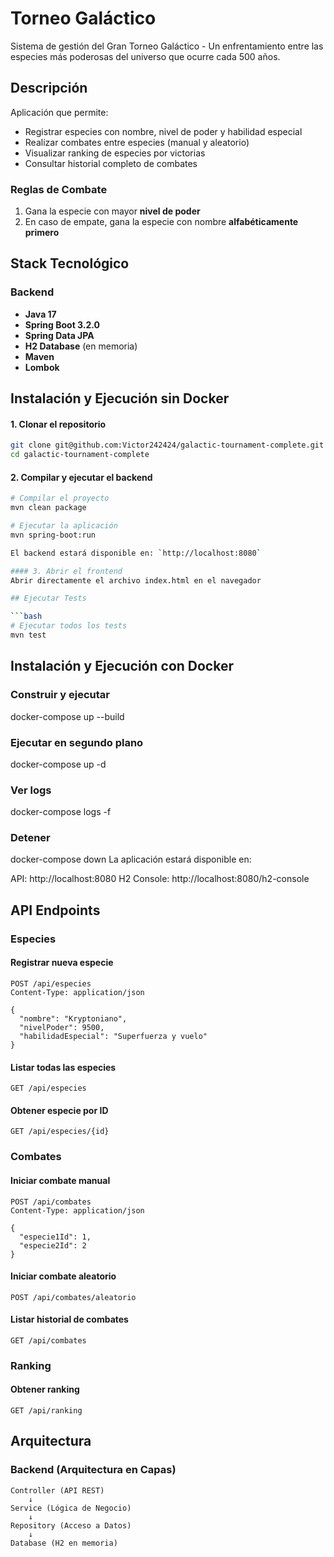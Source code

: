 # Torneo Galáctico

Sistema de gestión del Gran Torneo Galáctico - Un enfrentamiento entre las especies más poderosas del universo que ocurre cada 500 años.

## Descripción

Aplicación que permite:
- Registrar especies con nombre, nivel de poder y habilidad especial
- Realizar combates entre especies (manual y aleatorio)
- Visualizar ranking de especies por victorias
- Consultar historial completo de combates

### Reglas de Combate
1. Gana la especie con mayor **nivel de poder**
2. En caso de empate, gana la especie con nombre **alfabéticamente primero**

## Stack Tecnológico

### Backend
- **Java 17**
- **Spring Boot 3.2.0**
- **Spring Data JPA**
- **H2 Database** (en memoria)
- **Maven**
- **Lombok**

## Instalación y Ejecución sin Docker

#### 1. Clonar el repositorio
```bash
git clone git@github.com:Victor242424/galactic-tournament-complete.git
cd galactic-tournament-complete
```

#### 2. Compilar y ejecutar el backend
```bash
# Compilar el proyecto
mvn clean package

# Ejecutar la aplicación
mvn spring-boot:run

El backend estará disponible en: `http://localhost:8080`

#### 3. Abrir el frontend
Abrir directamente el archivo index.html en el navegador

## Ejecutar Tests

```bash
# Ejecutar todos los tests
mvn test
```

## Instalación y Ejecución con Docker

### Construir y ejecutar
docker-compose up --build

### Ejecutar en segundo plano
docker-compose up -d

### Ver logs
docker-compose logs -f

### Detener
docker-compose down
La aplicación estará disponible en:

API: http://localhost:8080
H2 Console: http://localhost:8080/h2-console

## API Endpoints

### Especies

#### Registrar nueva especie
```http
POST /api/especies
Content-Type: application/json

{
  "nombre": "Kryptoniano",
  "nivelPoder": 9500,
  "habilidadEspecial": "Superfuerza y vuelo"
}
```

#### Listar todas las especies
```http
GET /api/especies
```

#### Obtener especie por ID
```http
GET /api/especies/{id}
```

### Combates

#### Iniciar combate manual
```http
POST /api/combates
Content-Type: application/json

{
  "especie1Id": 1,
  "especie2Id": 2
}
```

#### Iniciar combate aleatorio
```http
POST /api/combates/aleatorio
```

#### Listar historial de combates
```http
GET /api/combates
```

### Ranking

#### Obtener ranking
```http
GET /api/ranking
```

## Arquitectura

### Backend (Arquitectura en Capas)

```
Controller (API REST)
    ↓
Service (Lógica de Negocio)
    ↓
Repository (Acceso a Datos)
    ↓
Database (H2 en memoria)
```
